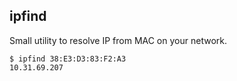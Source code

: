 ## ipfind

Small utility to resolve IP from MAC on your network.


```
$ ipfind 38:E3:D3:83:F2:A3
10.31.69.207
```
